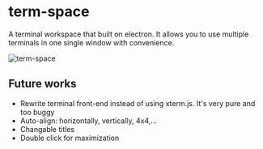# term-space
A terminal workspace that built on electron. It allows you to use multiple terminals in one single window with convenience.

![term-space](http://i.imgur.com/e2ahtG1.png)
## Future works
* Rewrite terminal front-end instead of using xterm.js. It's very pure and too buggy
* Auto-align: horizontally, vertically, 4x4,...
* Changable titles
* Double click for maximization 


